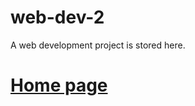 # web-dev-2
A web development project is stored here.

# [Home page](http://celian4862.github.io/web-dev-2/index.html)
